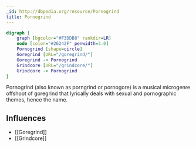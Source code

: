 ```yaml
---
_id: http://dbpedia.org/resource/Pornogrind
title: Pornogrind
---
```


```dot
digraph {
	graph [bgcolor="#F3DDB8" rankdir=LR]
	node [color="#26242F" penwidth=3.0]
	Pornogrind [shape=circle]
	Goregrind [URL="/goregrind/"]
	Goregrind -> Pornogrind
	Grindcore [URL="/grindcore/"]
	Grindcore -> Pornogrind
}
```

Pornogrind (also known as porngrind or pornogore) is a musical microgenre offshoot of goregrind that lyrically deals with sexual and pornographic themes, hence the name.

## Influences
- [[Goregrind]]
- [[Grindcore]]
